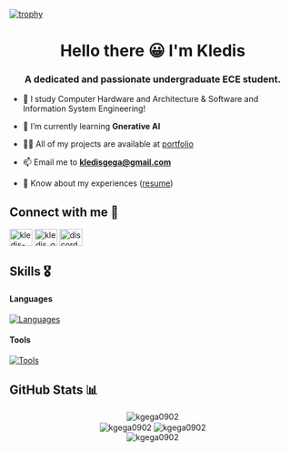 [![trophy](https://github-profile-trophy.vercel.app/?username=kgega09203&theme=dracula&rank=-D,-C,-B,-?&margin-w=10)](https://github.com/ryo-ma/github-profile-trophy)

<h1 align="center">Hello there 😀 I'm Kledis</h1>
<h3 align="center">A dedicated and passionate undergraduate ECE student.</h3>

- 📖 I study Computer Hardware and Architecture  &amp; Software and Information System Engineering!

- 🌱 I’m currently learning **Gnerative AI**

- 👨‍💻 All of my projects are available at [portfolio](https://kgega0920.github.io/Portofolio/)

- 📫 Email me to **kledisgega@gmail.com**

- 📄 Know about my experiences ([resume](https://kgega0920.github.io/Portofolio/))

<h2 align="left">Connect with me 🤝</h2>
<p align="left">
<a href="https://www.linkedin.com/in/kledis-gega/" target="blank"><img align="center" src="https://raw.githubusercontent.com/rahuldkjain/github-profile-readme-generator/master/src/images/icons/Social/linked-in-alt.svg" alt="kledis-gega" height="30" width="40" /></a>
<a href="https://www.instagram.com/kledis_gega/" target="blank"><img align="center" src="https://raw.githubusercontent.com/rahuldkjain/github-profile-readme-generator/master/src/images/icons/Social/instagram.svg" alt="kledis_gega" height="30" width="40" /></a>
<a href="https://discordapp.com/users/581913763989684234" target="blank"><img align="center" src="https://raw.githubusercontent.com/rahuldkjain/github-profile-readme-generator/master/src/images/icons/Social/discord.svg" alt="discordapp.com/users/581913763989684234" height="30" width="40" /></a>
</p>

<h2>Skills 🎖️</h2>

#### Languages
[![Languages](https://skillicons.dev/icons?i=cpp,py,c,matlab)](https://skillicons.dev)

#### Tools
[![Tools](https://skillicons.dev/icons?i=git,linux,arduino,raspberrypi,powershell,vscode)](https://skillicons.dev)


<!-- GitHub profile Stats -->
<h2>GitHub Stats 📊</h2>

<div align="center">
  <img align="center" src="https://github-readme-stats.vercel.app/api?username=kgega0902&show_icons=true&locale=en&theme=material-palenight&show=reviews,prs_merged_percentage&include_all_commits=false&hide_border=true&rank_icon=default" alt="kgega0902" />
</div>

<div align="center">
  <img align="center" src="https://github-readme-streak-stats.herokuapp.com/?user=kgega0902&hide_border=true&theme=material-palenight" alt="kgega0902" />
  <img align="center" src="https://github-readme-stats.vercel.app/api/top-langs?username=kgega0902&hide_border=true&show_icons=true&locale=en&layout=donut&theme=material-palenight" alt="kgega0902" />
</div>

<div align="center">
  <img align="center" src="http://github-profile-summary-cards.vercel.app/api/cards/profile-details?username=kgega0902&theme=tokyonight" alt="kgega0902" />
</div>
